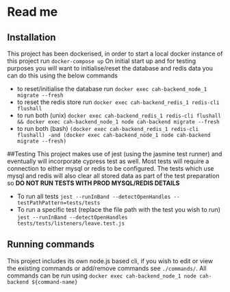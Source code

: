 # Read me
## Installation
This project has been dockerised, in order to start a local docker instance of this project run ``docker-compose up``
On initial start up and for testing purposes you will want to initialise/reset the database and redis data you can do this using the below commands 
- to reset/initialise the database run ``docker exec cah-backend_node_1 migrate --fresh``
- to reset the redis store run ``docker exec cah-backend_redis_1 redis-cli flushall``
- to run both (unix)  ``docker exec cah-backend_redis_1 redis-cli flushall && docker exec cah-backend_node_1 node cah-backend migrate --fresh``
- to run both (bash)  ``(docker exec cah-backend_redis_1 redis-cli flushall) -and (docker exec cah-backend_node_1 node cah-backend migrate --fresh)``

##Testing
This project makes use of jest (using the jasmine test runner) and eventually will incorporate cypress test as well. Most tests will require a connection to either mysql or redis to be configured.
The tests which use mysql and redis will also clear all stored data as part of the test preparation so **DO NOT RUN TESTS WITH PROD MYSQL/REDIS DETAILS** 
- To run all tests ``jest --runInBand --detectOpenHandles --testPathPattern=tests/tests``
- To run a specific test (replace the file path with the test you wish to run) ``jest --runInBand --detectOpenHandles tests/tests/listeners/leave.test.js``

## Running commands
This project includes its own node.js based cli, if you wish to edit or view the existing commands or add/remove commands see ``./commands/``. All commands can be run using ``docker exec cah-backend_node_1 node cah-backend ${command-name}``  
